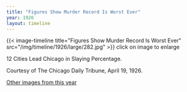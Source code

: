 ```yaml
---
title: "Figures Show Murder Record Is Worst Ever"
year: 1926
layout: timeline
---
```


{{< image-timeline title="Figures Show Murder Record Is Worst Ever" src="/img/timeline/1926/large/282.jpg" >}}
click on image to enlarge

12 Cities Lead Chicago in Slaying Percentage. 

Courtesy of The Chicago Daily Tribune, April 19, 1926. 

[Other images from this year](/historical/timeline/1926)